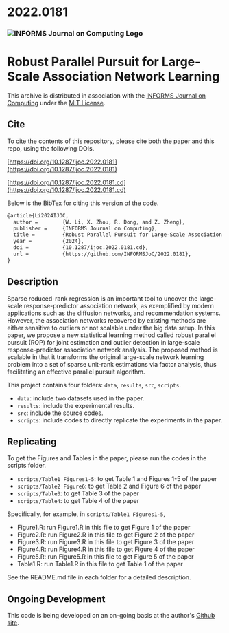 # 2022.0181

### ![INFORMS Journal on Computing Logo](https://INFORMSJoC.github.io/logos/INFORMS_Journal_on_Computing_Header.jpg)

# Robust Parallel Pursuit for Large-Scale Association Network Learning
This archive is distributed in association with the [INFORMS Journal on Computing](https://pubsonline.informs.org/journal/ijoc) under the [MIT License](https://github.com/INFORMSJoC/2019.0000/blob/master/LICENSE).
## Cite
To cite the contents of this repository, please cite both the paper and this repo, using the following DOIs.

[https://doi.org/10.1287/ijoc.2022.0181](https://doi.org/10.1287/ijoc.2022.0181)

[https://doi.org/10.1287/ijoc.2022.0181.cd](https://doi.org/10.1287/ijoc.2022.0181.cd)

Below is the BibTex for citing this version of the code.
```latex
@article{Li2024IJOC,
  author =        {W. Li, X. Zhou, R. Dong, and Z. Zheng},
  publisher =     {INFORMS Journal on Computing},
  title =         {Robust Parallel Pursuit for Large-Scale Association Network Learning, v2022.0181},
  year =          {2024},
  doi =           {10.1287/ijoc.2022.0181.cd},
  url =           {https://github.com/INFORMSJoC/2022.0181},
}  
```
## Description
Sparse reduced-rank regression is an important tool to uncover the large-scale response-predictor association network,  as exemplified by modern applications such as the diffusion networks, and recommendation systems. However, the association networks recovered by existing methods are either sensitive to outliers or not scalable under the big data setup. In this paper, we propose a new statistical learning method called robust parallel pursuit (ROP) for joint estimation and outlier detection in large-scale response-predictor association network analysis.  The proposed method is scalable in that it transforms the original large-scale network learning problem into a set of sparse unit-rank estimations via factor analysis,  thus facilitating an effective parallel pursuit algorithm.  

This project contains four folders: `data`, `results`, `src`, `scripts`.
- `data`: include two datasets used in the paper.
- `results`: include the experimental results.
- `src`: include the source codes.
- `scripts`: include codes to directly replicate the experiments in the paper.

## Replicating
To get the Figures and Tables in the paper, please run the codes in the scripts folder. 
- `scripts/Table1 Figures1-5`: to get Table 1 and Figures 1-5 of the paper
- `scripts/Table2 Figure6`: to get Table 2 and Figure 6 of the paper
- `scripts/Table3`: to get Table 3 of the paper
- `scripts/Table4`: to get Table 4 of the paper

Specifically, for example, in `scripts/Table1 Figures1-5`,
- Figure1.R: run Figure1.R in this file to get Figure 1 of the paper
- Figure2.R: run Figure2.R in this file to get Figure 2 of the paper
- Figure3.R: run Figure3.R in this file to get Figure 3 of the paper
- Figure4.R: run Figure4.R in this file to get Figure 4 of the paper
- Figure5.R: run Figure5.R in this file to get Figure 5 of the paper
- Table1.R: run Table1.R in this file to get Table 1 of the paper
  

See the README.md file in each folder for a detailed description.

## Ongoing Development
This code is being developed on an on-going basis at the author's [Github site](https://github.com/zeminzhe/2022.0181).